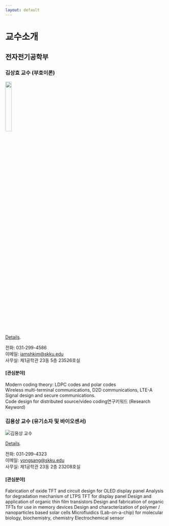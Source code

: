 ```yaml
---
layout: default
---
```


# 교수소개

## 전자전기공학부

### 김상효 **교수 (부호이론)** 

<img src="https://ice.skku.edu/_attach/professor/EGcvfBppaXBFCkuRshkm.jpg" width="20%" height="20%">

[Details](./another-page.html).

전화: 031-299-4586  
이메일: iamshkim@skku.edu  
사무실: 제1공학관 23동 5층 23526호실  

#### [관심분야]
Modern coding theory: LDPC codes and polar codes  
Wireless multi-terminal communications, D2D communications, LTE-A  
Signal design and secure communications.  
Code design for distributed source/video coding연구키워드 (Research Keyword)  


### 김용상 **교수 (유기소자 및 바이오센서)** 

![김용상 교수](https://ice.skku.edu/_attach/professor/QYhHrWCPFVHwXZclTtNj.jpg)    

[Details](./another-page2.html).

전화: 031-299-4323  
이메일: yongsang@skku.edu  
사무실: 제1공학관 23동 2층 23208호실  

#### [관심분야]
Fabrication of oxide TFT and circuit design for OLED display panel 
Analysis for degradation mechanism of LTPS TFT for display panel 
Design and application of organic thin film transistors 
Design and fabrication of organic TFTs for use in memory devices 
Design and characterization of polymer / nanoparticles based solar cells 
Microfluidics (Lab-on-a-chip) for molecular biology, biochemistry, chemistry 
Electrochemical sensor 
